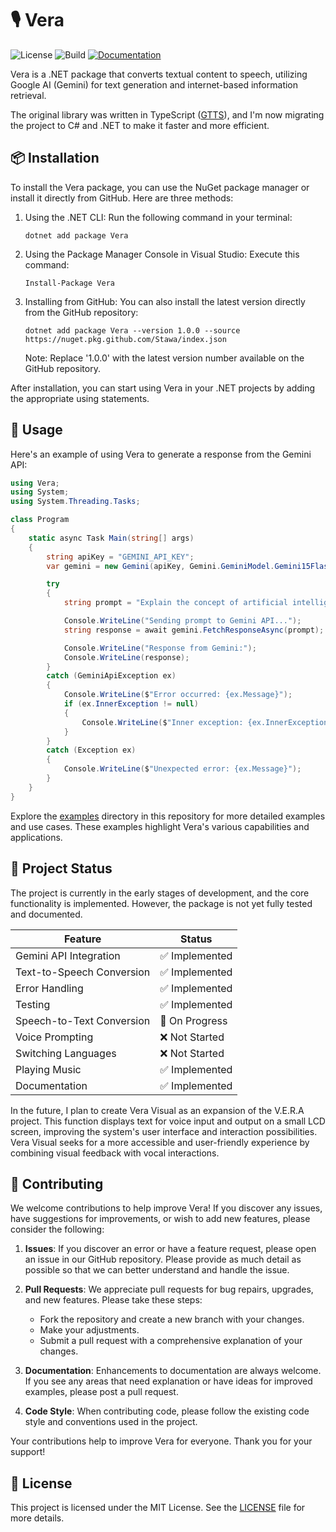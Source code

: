 # 🎙️ Vera

![License](https://img.shields.io/github/license/Stawa/Vera?style=flat-square)
![Build](https://img.shields.io/github/actions/workflow/status/Stawa/Vera/dotnet.yml?style=flat-square)
[![Documentation](https://img.shields.io/badge/documentation-available-green?style=flat-square)](https://vera-ai.my.id/docs/core/api)

Vera is a .NET package that converts textual content to speech, utilizing Google AI (Gemini) for text generation and internet-based information retrieval.

The original library was written in TypeScript ([GTTS](https://github.com/Stawa/GTTS)), and I'm now migrating the project to C# and .NET to make it faster and more efficient.

## 📦 Installation

To install the Vera package, you can use the NuGet package manager or install it directly from GitHub. Here are three methods:

1. Using the .NET CLI:
   Run the following command in your terminal:

   ```
   dotnet add package Vera
   ```

2. Using the Package Manager Console in Visual Studio:
   Execute this command:

   ```
   Install-Package Vera
   ```

3. Installing from GitHub:
   You can also install the latest version directly from the GitHub repository:

   ```
   dotnet add package Vera --version 1.0.0 --source https://nuget.pkg.github.com/Stawa/index.json
   ```

   Note: Replace '1.0.0' with the latest version number available on the GitHub repository.

After installation, you can start using Vera in your .NET projects by adding the appropriate using statements.

## 🚀 Usage

Here's an example of using Vera to generate a response from the Gemini API:

```csharp
using Vera;
using System;
using System.Threading.Tasks;

class Program
{
    static async Task Main(string[] args)
    {
        string apiKey = "GEMINI_API_KEY";
        var gemini = new Gemini(apiKey, Gemini.GeminiModel.Gemini15FlashLatest);

        try
        {
            string prompt = "Explain the concept of artificial intelligence in simple terms.";

            Console.WriteLine("Sending prompt to Gemini API...");
            string response = await gemini.FetchResponseAsync(prompt);

            Console.WriteLine("Response from Gemini:");
            Console.WriteLine(response);
        }
        catch (GeminiApiException ex)
        {
            Console.WriteLine($"Error occurred: {ex.Message}");
            if (ex.InnerException != null)
            {
                Console.WriteLine($"Inner exception: {ex.InnerException.Message}");
            }
        }
        catch (Exception ex)
        {
            Console.WriteLine($"Unexpected error: {ex.Message}");
        }
    }
}
```

Explore the [examples](./examples) directory in this repository for more detailed examples and use cases. These examples highlight Vera's various capabilities and applications.

## 🚧 Project Status

The project is currently in the early stages of development, and the core functionality is implemented. However, the package is not yet fully tested and documented.

| Feature                   | Status         |
| ------------------------- | -------------- |
| Gemini API Integration    | ✅ Implemented |
| Text-to-Speech Conversion | ✅ Implemented |
| Error Handling            | ✅ Implemented |
| Testing                   | ✅ Implemented |
| Speech-to-Text Conversion | 🚧 On Progress |
| Voice Prompting           | ❌ Not Started |
| Switching Languages       | ❌ Not Started |
| Playing Music             | ✅ Implemented |
| Documentation             | ✅ Implemented |

In the future, I plan to create Vera Visual as an expansion of the V.E.R.A project. This function displays text for voice input and output on a small LCD screen, improving the system's user interface and interaction possibilities. Vera Visual seeks for a more accessible and user-friendly experience by combining visual feedback with vocal interactions.

## 🤝 Contributing

We welcome contributions to help improve Vera! If you discover any issues, have suggestions for improvements, or wish to add new features, please consider the following:

1. **Issues**: If you discover an error or have a feature request, please open an issue in our GitHub repository. Please provide as much detail as possible so that we can better understand and handle the issue.

2. **Pull Requests**: We appreciate pull requests for bug repairs, upgrades, and new features. Please take these steps:

   - Fork the repository and create a new branch with your changes.
   - Make your adjustments.
   - Submit a pull request with a comprehensive explanation of your changes.

3. **Documentation**: Enhancements to documentation are always welcome. If you see any areas that need explanation or have ideas for improved examples, please post a pull request.

4. **Code Style**: When contributing code, please follow the existing code style and conventions used in the project.

Your contributions help to improve Vera for everyone. Thank you for your support!

## 📜 License

This project is licensed under the MIT License. See the [LICENSE](./LICENSE) file for more details.
